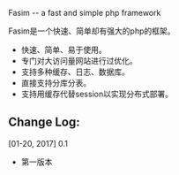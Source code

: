 Fasim -- a fast and simple php framework

Fasim是一个快速、简单却有强大的php的框架。
- 快速、简单、易于使用。
- 专门对大访问量网站进行过优化。
- 支持多种缓存、日志、数据库。
- 直接支持分库分表。
- 支持用缓存代替session以实现分布式部署。

Change Log:
-----------
[01-20, 2017] 0.1
- 第一版本